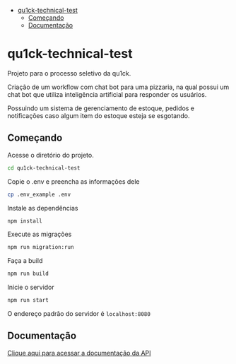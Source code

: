 - [qu1ck-technical-test](#qu1ck-technical-test)
  - [Começando](#começando)
  - [Documentação](#documentação)


# qu1ck-technical-test

Projeto para o processo seletivo da qu1ck.

Criação de um workflow com chat bot para uma pizzaria, na qual possui um chat bot que utiliza inteligência artificial para responder os usuários.

Possuindo um sistema de gerenciamento de estoque, pedidos e notificações caso algum item do estoque esteja se esgotando.

## Começando

Acesse o diretório do projeto.

```bash
cd qu1ck-technical-test
```

Copie o .env e preencha as informações dele

```bash
cp .env_example .env
```

Instale as dependências

```bash
npm install
```

Execute as migrações

```bash
npm run migration:run
```

Faça a build

```bash
npm run build
```

Inicie o servidor

```bash
npm run start
```

O endereço padrão do servidor é `localhost:8080`

## Documentação

[Clique aqui para acessar a documentação da API](./docs/README-pt_br.md)